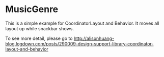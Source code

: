 # MusicGenre
This is a simple example for CoordinatorLayout and Behavior.
It moves all layout up while snackbar shows.

To see more detail, please go to 
http://alisonhuang-blog.logdown.com/posts/290009-design-support-library-coordinator-layout-and-behavior

